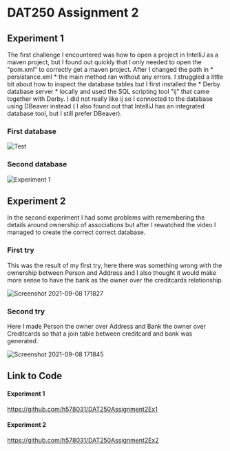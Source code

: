 # DAT250 Assignment 2

## Experiment 1

The first challenge I encountered was how to open a project in IntelliJ as a maven project, but I found out quickly that I only 
needed to open the "pom.xml" to correctly get a maven project. After I changed the path in * persistance.xml * the main method ran without any errors. 
I struggled a little bit about how to inspect the database tables but I first installed the * Derby database server * locally and used the SQL scripting tool "ij" 
that came together with Derby. I did not really like ij so I connected to the database using DBeaver instead ( I also found out that IntelliJ has an integrated database tool, 
but I still prefer DBeaver).


### First database
![Test](https://user-images.githubusercontent.com/42749439/132532968-e4fc3bd2-29af-4f49-a4bf-2f3e2ec4b65c.png)


### Second database
![Experiment 1](https://user-images.githubusercontent.com/42749439/132533518-991a2a77-41d0-4da9-bf24-3171e831e2d6.png)


## Experiment 2

In the second experiment I had some problems with remembering the details around ownership of associations but after I rewatched the video I managed to create the
correct correct database. 


### First try
This was the result of my first try, here there was something wrong with the ownership between Person and Address and I also thought it would make more sense to have
the bank as the owner over the creditcards relationship. 

![Screenshot 2021-09-08 171827](https://user-images.githubusercontent.com/42749439/132537349-b43b1ddc-69e5-4a3a-9d71-ab4622791c1f.png)


### Second try
Here I made Person the owner over Address and Bank the owner over Creditcards so that a join table between creditcard and bank was generated. 

![Screenshot 2021-09-08 171845](https://user-images.githubusercontent.com/42749439/132537394-52b14dc0-38fc-4ae7-8959-45a93324e1a2.png)


## Link to Code

#### Experiment 1

https://github.com/h578031/DAT250Assignment2Ex1

#### Experiment 2

https://github.com/h578031/DAT250Assignment2Ex2







